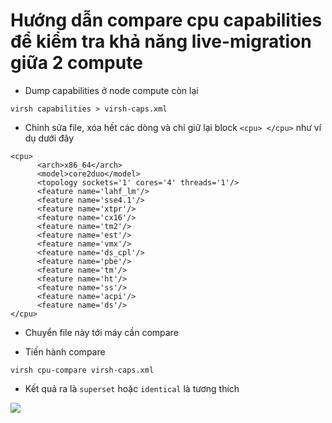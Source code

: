 # Hướng dẫn compare cpu capabilities để kiểm tra khả năng live-migration giữa 2 compute

- Dump capabilities ở node compute còn lại

`virsh capabilities > virsh-caps.xml`

- Chỉnh sửa file, xóa hết các dòng và chỉ giữ lại block `<cpu> </cpu>` như ví dụ dưới đây

```
<cpu>
      <arch>x86_64</arch>
      <model>core2duo</model>
      <topology sockets='1' cores='4' threads='1'/>
      <feature name='lahf_lm'/>
      <feature name='sse4.1'/>
      <feature name='xtpr'/>
      <feature name='cx16'/>
      <feature name='tm2'/>
      <feature name='est'/>
      <feature name='vmx'/>
      <feature name='ds_cpl'/>
      <feature name='pbe'/>
      <feature name='tm'/>
      <feature name='ht'/>
      <feature name='ss'/>
      <feature name='acpi'/>
      <feature name='ds'/>
</cpu>
```

- Chuyển file này tới máy cần compare

- Tiến hành compare

`virsh cpu-compare virsh-caps.xml`

- Kết quả ra là `superset` hoặc `identical` là tương thích

<img src="https://i.imgur.com/wzQ1XHk.png">
